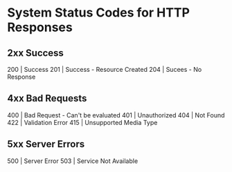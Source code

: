 # System Status Codes for HTTP Responses

## 2xx Success

200  | Success
201  | Success - Resource Created
204  | Sucees - No Response

## 4xx Bad Requests

400  | Bad Request - Can't be evaluated
401  | Unauthorized
404  | Not Found
422  | Validation Error
415  | Unsupported Media Type

## 5xx Server Errors

500  | Server Error
503  | Service Not Available
